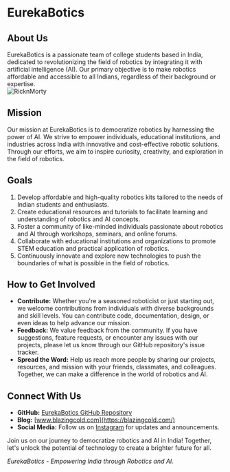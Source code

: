 # EurekaBotics

## About Us

EurekaBotics is a passionate team of college students based in India, dedicated to revolutionizing the field of robotics by integrating it with artificial intelligence (AI). Our primary objective is to make robotics affordable and accessible to all Indians, regardless of their background or expertise.<br>
![RicknMorty](https://github.com/EurekaBotics/.github/blob/main/icegif-377.gif)

## Mission

Our mission at EurekaBotics is to democratize robotics by harnessing the power of AI. We strive to empower individuals, educational institutions, and industries across India with innovative and cost-effective robotic solutions. Through our efforts, we aim to inspire curiosity, creativity, and exploration in the field of robotics.

## Goals

1. Develop affordable and high-quality robotics kits tailored to the needs of Indian students and enthusiasts.
2. Create educational resources and tutorials to facilitate learning and understanding of robotics and AI concepts.
3. Foster a community of like-minded individuals passionate about robotics and AI through workshops, seminars, and online forums.
4. Collaborate with educational institutions and organizations to promote STEM education and practical application of robotics.
5. Continuously innovate and explore new technologies to push the boundaries of what is possible in the field of robotics.

## How to Get Involved

- **Contribute:** Whether you're a seasoned roboticist or just starting out, we welcome contributions from individuals with diverse backgrounds and skill levels. You can contribute code, documentation, design, or even ideas to help advance our mission.
- **Feedback:** We value feedback from the community. If you have suggestions, feature requests, or encounter any issues with our projects, please let us know through our GitHub repository's issue tracker.
- **Spread the Word:** Help us reach more people by sharing our projects, resources, and mission with your friends, classmates, and colleagues. Together, we can make a difference in the world of robotics and AI.

## Connect With Us

- **GitHub:** [EurekaBotics GitHub Repository](https://github.com/EurekaBotics)
- **Blog:** [www.blazingcold.com](https://blazingcold.com/)
- **Social Media:** Follow us on [Instagram](https://www.instagram.com/eurekabotics/) for updates and announcements.

Join us on our journey to democratize robotics and AI in India! Together, let's unlock the potential of technology to create a brighter future for all.

*EurekaBotics - Empowering India through Robotics and AI.*
